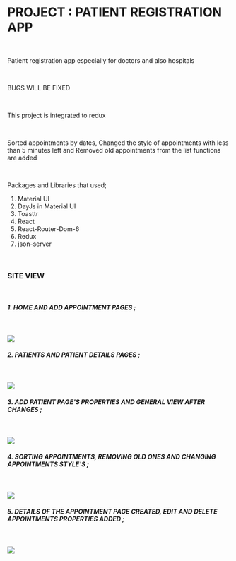 <h1> PROJECT : PATIENT REGISTRATION APP </h1> </br>

<p> Patient registration app especially for doctors and also hospitals </p> </br>

<p> BUGS WILL BE FIXED </p> </br>

<p> This project is integrated to redux </p> </br>

<p> Sorted appointments by dates, Changed the style of appointments with less than 5 minutes left and Removed old appointments from the list functions are added </p> </br>

<p> Packages and Libraries that used; </br>

1. Material UI </br>
2. DayJs in Material UI </br>
3. Toasttr </br>
4. React </br>
5. React-Router-Dom-6 </br>
6. Redux </br>
7. json-server </br>

</p> </br>

<h3> SITE VIEW </h3> </br>

<h5> 1. HOME AND ADD APPOINTMENT PAGES ; </h5> </br>

![](./src/ASSETS/PROJECT%20VIEWS/patient-app-screen-1.gif) </br>

<h5> 2. PATIENTS AND PATIENT DETAILS PAGES ; </h5> </br>

![](./src/ASSETS/PROJECT%20VIEWS/patient-app-screen-2.gif) </br>

<h5> 3. ADD PATIENT PAGE'S PROPERTIES AND GENERAL VIEW AFTER CHANGES ; </h5> </br>

![](./src/ASSETS/PROJECT%20VIEWS/patient-app-screen-3.gif) </br>

<h5> 4. SORTING APPOINTMENTS, REMOVING OLD ONES AND CHANGING APPOINTMENTS STYLE'S ; </h5> </br>

![](./src/ASSETS/PROJECT%20VIEWS/patient-app-screen-4.gif) </br>

<h5> 5. DETAILS OF THE APPOINTMENT PAGE CREATED, EDIT AND DELETE APPOINTMENTS PROPERTIES ADDED ; </h5> </br>

![](./src/ASSETS/PROJECT%20VIEWS/screen-5.gif) </br>
